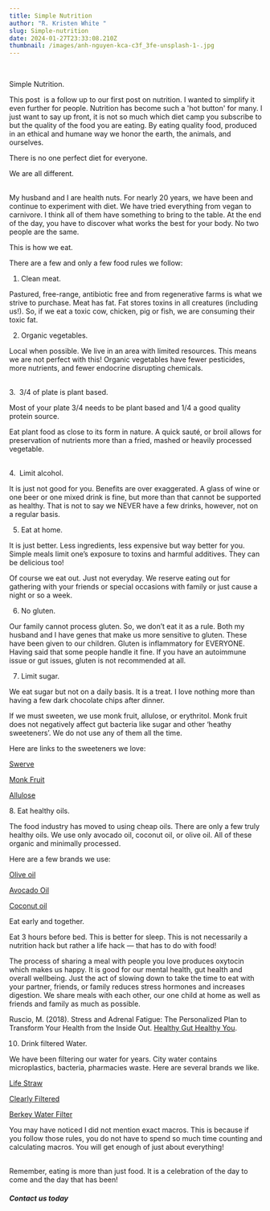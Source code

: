 ```yaml
---
title: Simple Nutrition
author: "R. Kristen White "
slug: Simple-nutrition
date: 2024-01-27T23:33:08.210Z
thumbnail: /images/anh-nguyen-kca-c3f_3fe-unsplash-1-.jpg
---
```

 [](https://amzn.to/42e6T5q)

Simple Nutrition.

This post  is a follow up to our first post on nutrition. I wanted to simplify it even further for people. Nutrition has become such a 'hot button' for many. I just want to say up front, it is not so much which diet camp you subscribe to but the quality of the food you are eating. By eating quality food, produced in an ethical and humane way we honor the earth, the animals, and ourselves.

There is no one perfect diet for everyone.

We are all different.

\
My husband and I are health nuts. For nearly 20 years, we have been and continue to experiment with diet. We have tried everything from vegan to carnivore. I think all of them have something to bring to the table. At the end of the day, you have to discover what works the best for your body. No two people are the same. 

This is how we eat.

There are a few and only a few food rules we follow:

1. Clean meat.

Pastured, free-range, antibiotic free and from regenerative farms is what we strive to purchase. Meat has fat. Fat stores toxins in all creatures (including us!). So, if we eat a toxic cow, chicken, pig or fish, we are consuming their toxic fat.

2. Organic vegetables.

Local when possible. We live in an area with limited resources. This means we are not perfect with this! Organic vegetables have fewer pesticides, more nutrients, and fewer endocrine disrupting chemicals.

\
3.  3/4 of plate is plant based.

Most of your plate 3/4 needs to be plant based and 1/4 a good quality protein source.

Eat plant food as close to its form in nature. A quick sauté, or broil allows for preservation of nutrients more than a fried, mashed or heavily processed vegetable.

\
4.  Limit alcohol.

It is just not good for you. Benefits are over exaggerated. A glass of wine or one beer or one mixed drink is fine, but more than that cannot be supported as healthy. That is not to say we NEVER have a few drinks, however, not on a regular basis.

5. Eat at home.

It is just better. Less ingredients, less expensive but way better for you. Simple meals limit one’s exposure to toxins and harmful additives. They can be delicious too!

O﻿f course we eat out. Just not everyday. We reserve eating out for gathering with your friends or special occasions with family or just cause a night or so a week.

6. No gluten.

Our family cannot process gluten. So, we don’t eat it as a rule. Both my husband and I have genes that make us more sensitive to gluten. These have been given to our children. Gluten is inflammatory for EVERYONE. Having said that some people handle it fine. If you have an autoimmune issue or gut issues, gluten is not recommended at all.

7. Limit sugar.

We eat sugar but not on a daily basis. It is a treat. I love nothing more than having a few dark chocolate chips after dinner.

If we must sweeten, we use monk fruit, allulose, or erythritol. Monk fruit does not negatively affect gut bacteria like sugar and other ‘heathy sweeteners’. We do not use any of them all the time.

Here are links to the sweeteners we love:

[Swerve](https://amzn.to/498scaN)

[Monk Fruit](https://amzn.to/3UeU496)

[Allulose](https://amzn.to/48MGO03)

8﻿. Eat healthy oils.

T﻿he food industry has moved to using cheap oils. There are only a few truly healthy oils. We use only avocado oil, coconut oil, or olive oil. All of these organic and minimally processed.

H﻿ere are a few brands we use:

[Olive oil](https://amzn.to/3vSVDQ2)

[Avocado Oil](https://amzn.to/3ugaN16oil) 

[C﻿oconut oil](https://amzn.to/48Sff5m)

Eat early and together.

Eat 3 hours before bed. This is better for sleep. This is not necessarily a nutrition hack but rather a life hack — that has to do with food!

The process of sharing a meal with people you love produces oxytocin which makes us happy. It is good for our mental health, gut health and overall wellbeing. Just the act of slowing down to take the time to eat with your partner, friends, or family reduces stress hormones and increases digestion. We share meals with each other, our one child at home as well as friends and family as much as possible.



Ruscio, M. (2018). Stress and Adrenal Fatigue: The Personalized Plan to Transform Your Health from the Inside Out. [Healthy Gut Healthy You](https://amzn.to/3SKqTK). 



10. Drink filtered Water.

We have been filtering our water for years. City water contains microplastics, bacteria, pharmacies waste. Here are several brands we like.

[Life Straw](https://amzn.to/3UzKSfV)

[Clearly Filtered](https://amzn.to/3HyjUxg)

[Berkey Water Filter](https://amzn.to/42e6T5q)

You may have noticed I did not mention exact macros. This is because if you follow those rules, you do not have to spend so much time counting and calculating macros. You will get enough of just about everything!

\
Remember, eating is more than just food. It is a celebration of the day to come and the day that has been!

##### Contact us today